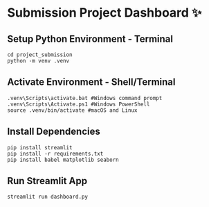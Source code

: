 # Submission Project Dashboard ✨
## Setup Python Environment - Terminal
```
cd project_submission
python -m venv .venv
```
## Activate Environment - Shell/Terminal
```
.venv\Scripts\activate.bat #Windows command prompt
.venv\Scripts\Activate.ps1 #Windows PowerShell
source .venv/bin/activate #macOS and Linux
```
## Install Dependencies
```
pip install streamlit
pip install -r requirements.txt
pip install babel matplotlib seaborn
```

## Run Streamlit App
```
streamlit run dashboard.py
```

